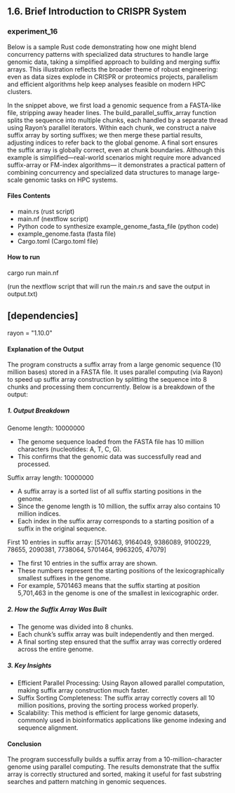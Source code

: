 ## 1.6. Brief Introduction to CRISPR System

### experiment_16

Below is a sample Rust code demonstrating how one might blend concurrency patterns with specialized data structures to handle large genomic data, taking a simplified approach to building and merging suffix arrays. This illustration reflects the broader theme of robust engineering: even as data sizes explode in CRISPR or proteomics projects, parallelism and efficient algorithms help keep analyses feasible on modern HPC clusters.

In the snippet above, we first load a genomic sequence from a FASTA-like file, stripping away header lines. The build_parallel_suffix_array function splits the sequence into multiple chunks, each handled by a separate thread using Rayon’s parallel iterators. Within each chunk, we construct a naive suffix array by sorting suffixes; we then merge these partial results, adjusting indices to refer back to the global genome. A final sort ensures the suffix array is globally correct, even at chunk boundaries. Although this example is simplified—real-world scenarios might require more advanced suffix-array or FM-index algorithms— it demonstrates a practical pattern of combining concurrency and specialized data structures to manage large-scale genomic tasks on HPC systems.

#### Files Contents
* main.rs (rust script)
* main.nf (nextflow script)
* Python code to synthesize example_genome_fasta_file (python code)
* example_genome.fasta (fasta file)
* Cargo.toml (Cargo.toml file)

#### How to run

cargo run main.nf 

(run the nextflow script that will run the main.rs and save the output in output.txt)
  
## [dependencies]

rayon = "1.10.0"

#### Explanation of the Output

The program constructs a suffix array from a large genomic sequence (10 million bases) stored in a FASTA file. It uses parallel computing (via Rayon) to speed up suffix array construction by splitting the sequence into 8 chunks and processing them concurrently. Below is a breakdown of the output:

##### 1. Output Breakdown

Genome length: 10000000

* The genome sequence loaded from the FASTA file has 10 million characters (nucleotides: A, T, C, G).
* This confirms that the genomic data was successfully read and processed.

Suffix array length: 10000000

* A suffix array is a sorted list of all suffix starting positions in the genome.
* Since the genome length is 10 million, the suffix array also contains 10 million indices.
* Each index in the suffix array corresponds to a starting position of a suffix in the original sequence.

First 10 entries in suffix array: [5701463, 9164049, 9386089, 9100229, 78655, 2090381, 7738064, 5701464, 9963205, 47079]

* The first 10 entries in the suffix array are shown.
* These numbers represent the starting positions of the lexicographically smallest suffixes in the genome.
* For example, 5701463 means that the suffix starting at position 5,701,463 in the genome is one of the smallest in lexicographic order.
  
##### 2. How the Suffix Array Was Built

* The genome was divided into 8 chunks.
* Each chunk’s suffix array was built independently and then merged.
* A final sorting step ensured that the suffix array was correctly ordered across the entire genome.
  
##### 3. Key Insights

* Efficient Parallel Processing: Using Rayon allowed parallel computation, making suffix array construction much faster.
* Suffix Sorting Completeness: The suffix array correctly covers all 10 million positions, proving the sorting process worked properly.
* Scalability: This method is efficient for large genomic datasets, commonly used in bioinformatics applications like genome indexing and sequence alignment.

#### Conclusion

The program successfully builds a suffix array from a 10-million-character genome using parallel computing. The results demonstrate that the suffix array is correctly structured and sorted, making it useful for fast substring searches and pattern matching in genomic sequences.
